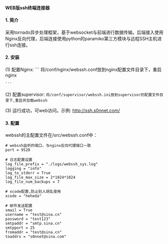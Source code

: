 #### WEB版ssh终端连接器

#### 1. 简介

采用tornado异步处理框架，基于websocket与前端进行数据传输。后端接入使用Nginx反向代理，后端连接使用python的paramiko第三方模块与远程SSH主机进行ssh连接。　　


#### 2. 安装

(1) 配置Nginx:
    ```
    将/conf/nginx/webssh.conf放到nginx配置文件目录下，重启nginx

    ```

(2) 配置supervisor:
    ```
    将/conf/supervisor/webssh.ini放到supervisor的配置文件目录下,重启并加载webssh
    ```

(3) 运行成功，可web访问。示例:
    http://ssh.s0nnet.com/


#### 3. 配置

webssh的主配置文件在/src/webssh.conf中：
```
# webssh监听的端口，与nginx反向代理端口一致
port = 9520

# 日志配置设置
log_file_prefix = "./logs/webssh_sys.log"
logging = "info"
log_to_stderr = True
log_file_max_size = 2*1024*1024
log_file_num_backups = 7

# xcode配置,防止别人胡乱使用
xcode = "heheda"

# 邮件发送配置
smail = True
username = "test@sina.cn"
password = "test123"
smtpaddr = "smtp.sina.cn"
smtpport = 25
fromaddr = "test@sina.cn"
toaddrs = "s0nnet@sina.com"
```
